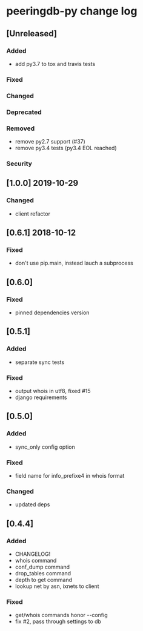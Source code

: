 
# peeringdb-py change log

## [Unreleased]
### Added
- add py3.7 to tox and travis tests
### Fixed
### Changed
### Deprecated
### Removed
- remove py2.7 support (#37)
- remove py3.4 tests (py3.4 EOL reached)
### Security


## [1.0.0] 2019-10-29
### Changed
- client refactor


## [0.6.1] 2018-10-12
### Fixed
- don't use pip.main, instead lauch a subprocess


## [0.6.0]
### Fixed
- pinned dependencies version


## [0.5.1]
### Added
- separate sync tests
### Fixed
- output whois in utf8, fixed #15
- django requirements


## [0.5.0]
### Added
- sync_only config option
### Fixed
- field name for info_prefixe4 in whois format
### Changed
- updated deps


## [0.4.4]
### Added
- CHANGELOG!
- whois command
- conf_dump command
- drop_tables command
- depth to get command
- lookup net by asn, ixnets to client

### Fixed
- get/whois commands honor --config
- fix #2, pass through settings to db
